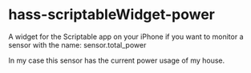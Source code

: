 # hass-scriptableWidget-power

A widget for the Scriptable app on your iPhone  if you want to monitor a sensor with the name:
sensor.total_power

In my case this sensor has the current power usage of my house.